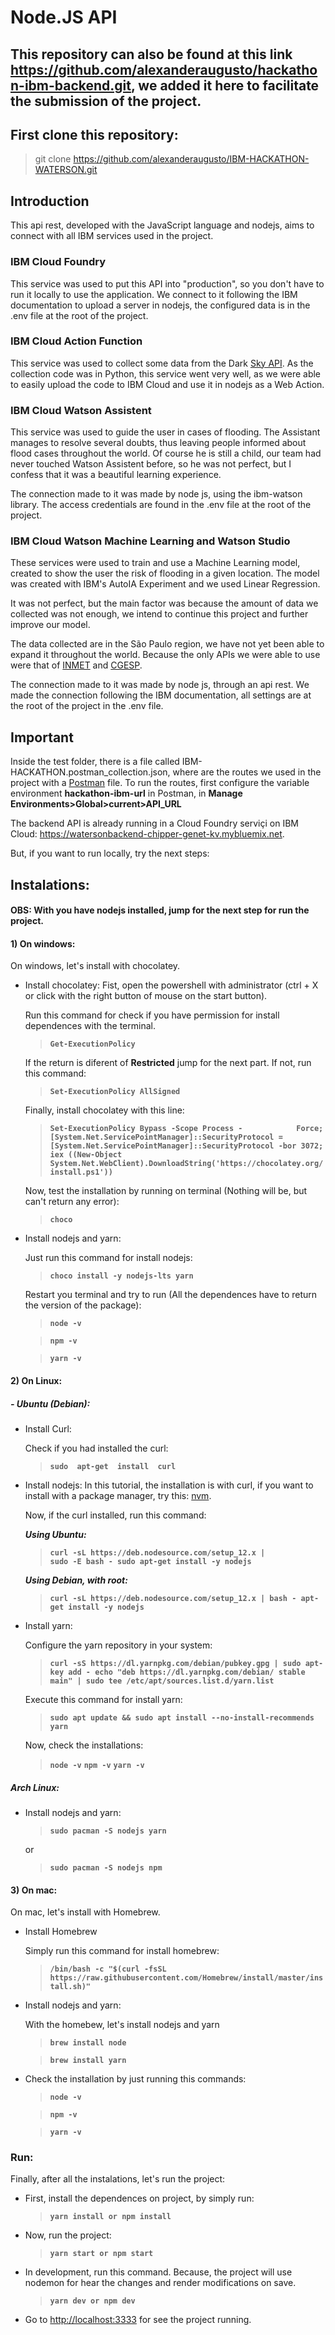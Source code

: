 # Node.JS API

## This repository can also be found at this link https://github.com/alexanderaugusto/hackathon-ibm-backend.git, we added it here to facilitate the submission of the project.

## First clone this repository: 
> git clone https://github.com/alexanderaugusto/IBM-HACKATHON-WATERSON.git

## Introduction
This api rest, developed with the JavaScript language and nodejs, aims to connect with all IBM services used in the project.

### IBM Cloud Foundry
This service was used to put this API into "production", so you don't have to run it locally to use the application. We connect to it following the IBM documentation to upload a server in nodejs, the configured data is in the .env file at the root of the project.

### IBM Cloud Action Function
This service was used to collect some data from the Dark [Sky API](https://darksky.net/dev). As the collection code was in Python, this service went very well, as we were able to easily upload the code to IBM Cloud and use it in nodejs as a Web Action.

### IBM Cloud Watson Assistent
This service was used to guide the user in cases of flooding. The Assistant manages to resolve several doubts, thus leaving people informed about flood cases throughout the world. Of course he is still a child, our team had never touched Watson Assistent before, so he was not perfect, but I confess that it was a beautiful learning experience.

The connection made to it was made by node js, using the ibm-watson library. The access credentials are found in the .env file at the root of the project.

### IBM Cloud Watson Machine Learning and Watson Studio
These services were used to train and use a Machine Learning model, created to show the user the risk of flooding in a given location. The model was created with IBM's AutoIA Experiment and we used Linear Regression.

It was not perfect, but the main factor was because the amount of data we collected was not enough, we intend to continue this project and further improve our model.

The data collected are in the São Paulo region, we have not yet been able to expand it throughout the world. Because the only APIs we were able to use were that of [INMET](http://www.inmet.gov.br/portal/) and [CGESP](https://www.cgesp.org/v3/).

The connection made to it was made by node js, through an api rest. We made the connection following the IBM documentation, all settings are at the root of the project in the .env file.

## Important 
Inside the test folder, there is a file called IBM-HACKATHON.postman_collection.json, where are the routes we used in the project with a [Postman](https://www.postman.com/) file. To run the routes, first configure the variable environment **hackathon-ibm-url** in Postman, in **Manage Environments>Global>current>API_URL**
	
The backend API is already running in a Cloud Foundry serviçi on IBM Cloud: https://watersonbackend-chipper-genet-kv.mybluemix.net.

But, if you want to run locally, try the next steps:

## Instalations:
#### OBS: With you have nodejs installed, jump for the next step for run the project.

#### 1) On windows:
On windows, let's install with chocolatey.

- Install chocolatey:
Fist, open the powershell with administrator (ctrl + X or click with the right button of mouse on the start button).

	 Run this command for check if you have permission for install dependences with the terminal.
	> **`Get-ExecutionPolicy`**

	If the return is diferent of **Restricted** jump for the next part. If not, run this command:
	> **`Set-ExecutionPolicy AllSigned`**

	Finally, install chocolatey with this line:
	> **`Set-ExecutionPolicy Bypass -Scope Process -			Force; [System.Net.ServicePointManager]::SecurityProtocol = [System.Net.ServicePointManager]::SecurityProtocol -bor 3072; iex ((New-Object System.Net.WebClient).DownloadString('https://chocolatey.org/install.ps1'))`**

	Now, test the installation by running on terminal (Nothing will be, but can't return any error):
	> **`choco`**

- Install nodejs and yarn:

	Just run this command for install nodejs:
	> **`choco install -y nodejs-lts yarn`**

	Restart you terminal and try to run (All the dependences have to return the version of the package):
	> **`node -v`**

	> **`npm -v`**
    
	> **`yarn -v`**

#### 2) On Linux:
##### - Ubuntu (Debian):
- Install Curl:

	Check if you had installed the curl:
	> **`sudo  apt-get  install  curl`**

- Install nodejs:
In this tutorial, the installation is with curl, if you want to install with a package manager, try this: [nvm](https://github.com/nvm-sh/nvm#about).

	Now, if the curl installed, run this command:

	***Using Ubuntu:***
	> **`curl -sL https://deb.nodesource.com/setup_12.x | 			sudo -E bash -
sudo apt-get install -y nodejs`**

	***Using Debian, with root:***
	>**`curl -sL https://deb.nodesource.com/setup_12.x | bash -
apt-get install -y nodejs`**

- Install yarn:

	Configure the yarn repository in your system:
	>**`curl -sS https://dl.yarnpkg.com/debian/pubkey.gpg | sudo apt-key add -
echo "deb https://dl.yarnpkg.com/debian/ stable main" | sudo tee /etc/apt/sources.list.d/yarn.list`**

	Execute this command for install yarn:
	> **`sudo apt update && sudo apt install --no-install-recommends yarn`**

	Now, check the installations:
	> **`node -v`**
	> **`npm -v`**
	> **`yarn -v`**

##### Arch Linux:
- Install nodejs and yarn:

	> **`sudo pacman -S nodejs yarn`**
	
	or
	
	> **`sudo pacman -S nodejs npm`**

#### 3) On mac:
On mac, let's install with Homebrew.

- Install Homebrew

	Simply run this command for install homebrew:
	> **`/bin/bash -c "$(curl -fsSL https://raw.githubusercontent.com/Homebrew/install/master/install.sh)"`**

- Install nodejs and yarn:

	With the homebew, let's install nodejs and yarn
	> **`brew install node`**

	> **`brew install yarn`**

- Check the installation by just running this commands:

	> **`node -v`**

	> **`npm -v`**

	> **`yarn -v`**

###  Run:
Finally, after all the instalations, let's run the project:

- First, install the dependences on project, by simply run:

    > **`yarn install or npm install`**

- Now, run the project:

    > **`yarn start or npm start`** 

- In development, run this command. Because, the project will use nodemon for hear the changes and render modifications on save.
    > **`yarn dev or npm dev`** 

- Go to [http://localhost:3333](http://localhost:3333) for see the project running.
